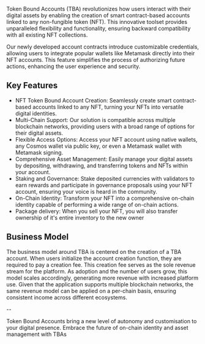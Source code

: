 Token Bound Accounts (TBA) revolutionizes how users interact with their digital assets by enabling the creation of smart contract-based accounts linked to any non-fungible token (NFT). This innovative toolset provides unparalleled flexibility and functionality, ensuring backward compatibility with all existing NFT collections.

Our newly developed account contracts introduce customizable credentials, allowing users to integrate popular wallets like Metamask directly into their NFT accounts. This feature simplifies the process of authorizing future actions, enhancing the user experience and security.


## Key Features
-  NFT Token Bound Account Creation: Seamlessly create smart contract-based accounts linked to any NFT, turning your NFTs into versatile digital identities.
- Multi-Chain Support: Our solution is compatible across multiple blockchain networks, providing users with a broad range of options for their digital assets.
- Flexible Access Options: Access your NFT account using native wallets, any Cosmos wallet via public key, or even a Metamask wallet with Metamask signing.
- Comprehensive Asset Management: Easily manage your digital assets by depositing, withdrawing, and transferring tokens and NFTs within your account.
- Staking and Governance: Stake deposited currencies with validators to earn rewards and participate in governance proposals using your NFT account, ensuring your voice is heard in the community.
- On-Chain Identity: Transform your NFT into a comprehensive on-chain identity capable of performing a wide range of on-chain actions.
- Package delivery: When you sell your NFT, you will also transfer ownership of it's entire inventory to the new owner

## Business Model

The business model around TBA is centered on the creation of a TBA account. When users initialize the account creation function, they are required to pay a creation fee. This creation fee serves as the sole revenue stream for the platform. As adoption and the number of users grow, this model scales accordingly, generating more revenue with increased platform use. Given that the application supports multiple blockchain networks, the same revenue model can be applied on a per-chain basis, ensuring consistent income across different ecosystems.

--

Token Bound Accounts bring a new level of autonomy and customisation to your digital presence. Embrace the future of on-chain identity and asset management with TBAs
